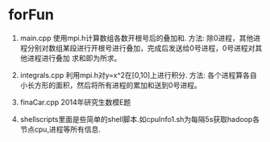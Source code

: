 ﻿forFun
======

1. main.cpp 使用mpi.h计算数组各数开根号后的叠加和.
方法: 除0进程，其他进程分别对数组某段进行开根号进行叠加，完成后发送给0号进程，0号进程对其他进程进行叠加
求和即为所求。

2. integrals.cpp 利用mpi.h对y=x^2在[0,10]上进行积分.
方法: 各个进程算各自小长方形的面积，然后将所有进程的累加和送到0号进程。

3. finaCar.cpp 2014年研究生数模E题

4. shellscripts里面是些简单的shell脚本.如cpuInfo1.sh为每隔5s获取hadoop各节点cpu,进程等所有信息.
